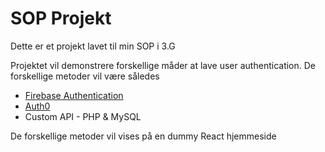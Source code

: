 # SOP Projekt

Dette er et projekt lavet til min SOP i 3.G

Projektet vil demonstrere forskellige måder at lave user authentication.
De forskellige metoder vil være således
- [Firebase Authentication](https://firebase.google.com)
- [Auth0](https://firebase.google.com)
- Custom API - PHP & MySQL

De forskellige metoder vil vises på en dummy React hjemmeside